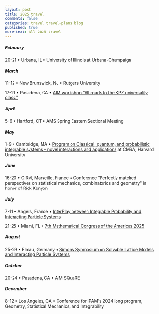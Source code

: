```yaml
---
layout: post
title: 2025 travel
comments: false
categories: travel travel-plans blog
published: true
more-text: All 2025 travel
---
```


<!-- ##### January -->

<!--more-->

##### February

20-21 &bull;
Urbana, IL &bull;
University of Illinois at Urbana-Champaign

##### March

11-12 &bull;
New Brunswick, NJ &bull;
Rutgers University

17-21 &bull;
Pasadena, CA &bull;
[AIM workshop "All roads to the KPZ universality class."](https://aimath.org/workshops/upcoming/roadtokpz/)


##### April

5-6 &bull;
Hartford, CT &bull;
AMS Spring Eastern Sectional Meeting

##### May

1-9 &bull;
Cambridge, MA &bull;
[Program on Classical, quantum, and probabilistic integrable systems – novel interactions and applications](https://cmsa.fas.harvard.edu/event/integrablesystems2025/)
at CMSA, Harvard University

##### June

16-20 &bull;
CIRM, Marseille, France &bull;
Conference "Perfectly matched perspectives on statistical mechanics, combinatorics and geometry" in honor of Rick Kenyon


##### July

7-11 &bull;
Angers, France &bull;
[InterPlay between Integrable Probability and Interacting Particle Systems](https://sites.google.com/view/ip3-angers/home)


21-25 &bull;
Miami, FL &bull;
[7th Mathematical Congress of the Americas 2025](https://mca2025.org/)


##### August


25-29 &bull; Elmau, Germany &bull;  <a href="https://www.simonsfoundation.org/event/solvable-lattice-models-and-interacting-particle-systems-2025/">Simons Symposium on Solvable Lattice Models and Interacting Particle Systems</a>


<!-- ##### September -->

##### October

20-24 &bull; Pasadena, CA &bull; AIM SQuaRE

<!-- ##### November -->

##### December

8-12
&bull;
Los Angeles, CA
&bull;
Conference for IPAM's 2024 long program, Geometry, Statistical Mechanics, and Integrability
